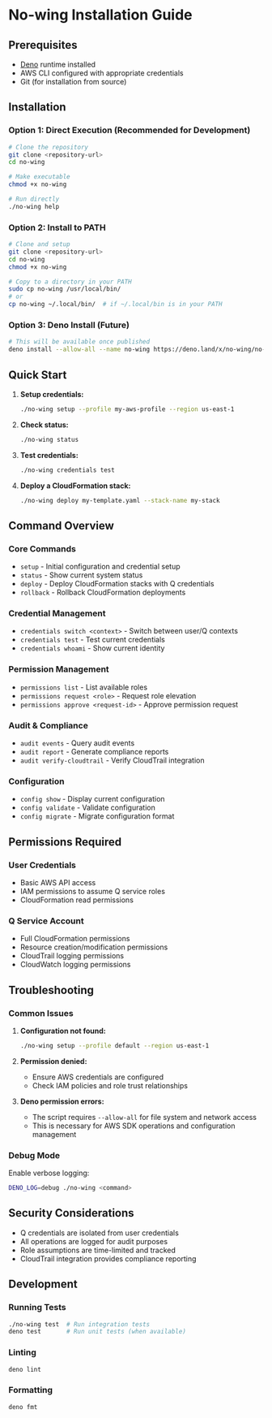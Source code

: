 # No-wing Installation Guide

## Prerequisites

- [Deno](https://deno.land/) runtime installed
- AWS CLI configured with appropriate credentials
- Git (for installation from source)

## Installation

### Option 1: Direct Execution (Recommended for Development)

```bash
# Clone the repository
git clone <repository-url>
cd no-wing

# Make executable
chmod +x no-wing

# Run directly
./no-wing help
```

### Option 2: Install to PATH

```bash
# Clone and setup
git clone <repository-url>
cd no-wing
chmod +x no-wing

# Copy to a directory in your PATH
sudo cp no-wing /usr/local/bin/
# or
cp no-wing ~/.local/bin/  # if ~/.local/bin is in your PATH
```

### Option 3: Deno Install (Future)

```bash
# This will be available once published
deno install --allow-all --name no-wing https://deno.land/x/no-wing/no-wing
```

## Quick Start

1. **Setup credentials:**
   ```bash
   ./no-wing setup --profile my-aws-profile --region us-east-1
   ```

2. **Check status:**
   ```bash
   ./no-wing status
   ```

3. **Test credentials:**
   ```bash
   ./no-wing credentials test
   ```

4. **Deploy a CloudFormation stack:**
   ```bash
   ./no-wing deploy my-template.yaml --stack-name my-stack
   ```

## Command Overview

### Core Commands
- `setup` - Initial configuration and credential setup
- `status` - Show current system status
- `deploy` - Deploy CloudFormation stacks with Q credentials
- `rollback` - Rollback CloudFormation deployments

### Credential Management
- `credentials switch <context>` - Switch between user/Q contexts
- `credentials test` - Test current credentials
- `credentials whoami` - Show current identity

### Permission Management
- `permissions list` - List available roles
- `permissions request <role>` - Request role elevation
- `permissions approve <request-id>` - Approve permission request

### Audit & Compliance
- `audit events` - Query audit events
- `audit report` - Generate compliance reports
- `audit verify-cloudtrail` - Verify CloudTrail integration

### Configuration
- `config show` - Display current configuration
- `config validate` - Validate configuration
- `config migrate` - Migrate configuration format

## Permissions Required

### User Credentials
- Basic AWS API access
- IAM permissions to assume Q service roles
- CloudFormation read permissions

### Q Service Account
- Full CloudFormation permissions
- Resource creation/modification permissions
- CloudTrail logging permissions
- CloudWatch logging permissions

## Troubleshooting

### Common Issues

1. **Configuration not found:**
   ```bash
   ./no-wing setup --profile default --region us-east-1
   ```

2. **Permission denied:**
   - Ensure AWS credentials are configured
   - Check IAM policies and role trust relationships

3. **Deno permission errors:**
   - The script requires `--allow-all` for file system and network access
   - This is necessary for AWS SDK operations and configuration management

### Debug Mode

Enable verbose logging:
```bash
DENO_LOG=debug ./no-wing <command>
```

## Security Considerations

- Q credentials are isolated from user credentials
- All operations are logged for audit purposes
- Role assumptions are time-limited and tracked
- CloudTrail integration provides compliance reporting

## Development

### Running Tests
```bash
./no-wing test  # Run integration tests
deno test       # Run unit tests (when available)
```

### Linting
```bash
deno lint
```

### Formatting
```bash
deno fmt
```

